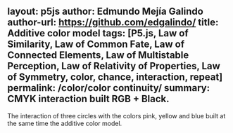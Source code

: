 layout: p5js
author: Edmundo Mejía Galindo
author-url: https://github.com/edgalindo/
title: Additive color model
tags: [P5.js, Law of Similarity, Law of Common Fate, Law of Connected Elements, Law of Multistable Perception, Law of Relativity of Properties, Law of Symmetry, color, chance, interaction, repeat]
permalink: /color/color continuity/
summary: CMYK interaction built RGB + Black.
---
The interaction of three circles with the colors pink, yellow and blue built at the same time the additive color model.
